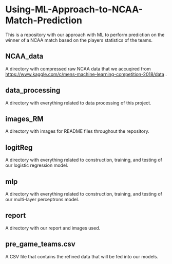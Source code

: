# Using-ML-Approach-to-NCAA-Match-Prediction

This is a repository with our approach with ML to perform prediction on the winner of a NCAA match based on the players statistics of the teams.

## NCAA_data 

A directory with compressed raw NCAA data that we accuqired from https://www.kaggle.com/c/mens-machine-learning-competition-2018/data .

## data_processing

A directory with everything related to data processing of this project. 

## images_RM

A directory with images for README files throughout the repository.

## logitReg

A directory with everything related to construction, training, and testing of our logistic regression model.

## mlp

A directory with everything related to construction, training, and testing of our multi-layer perceptrons model.

## report 

A directory with our report and images used. 

## pre_game_teams.csv

A CSV file that contains the refined data that will be fed into our models.
